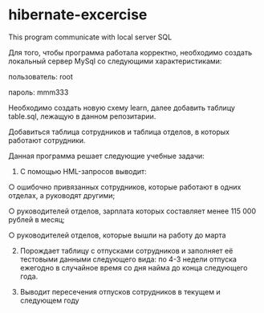# hibernate-excercise
This program communicate with local server SQL

Для того, чтобы программа работала корректно, необходимо создать локальный сервер MySql со следующими характеристиками:

пользователь: root

пароль: mmm333

Необходимо создать новую схему learn, далее добавить таблицу table.sql, лежащую в данном репозитарии.

Добавиться таблица сотрудников и таблица отделов, в которых работают сотрудники.

Данная программа решает следующие учебные задачи:

1. С помощью HML-запросов выводит:

○ ошибочно привязанных сотрудников, которые работают в одних отделах, а руководят другими;

○ руководителей отделов, зарплата которых составляет менее 115 000 рублей в месяц;

○ руководителей отделов, которые вышли на работу до марта

2) Порождает таблицу с отпусками сотрудников и заполняет её тестовыми данными следующего вида: по 4-3 недели отпуска ежегодно в случайное время со дня найма до конца следующего года.

3) Выводит пересечения отпусков сотрудников в текущем и следующем году


